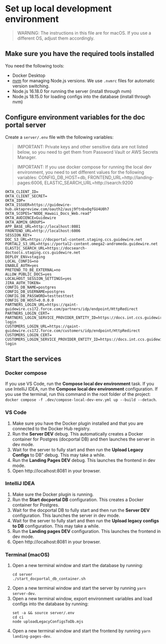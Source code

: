 # Set up local development environment

> WARNING: The instructions in this file are for macOS. If you use a different
> OS, adjust them accordingly.

## Make sure you have the required tools installed

You need the following tools:

- Docker Desktop
- [nvm](https://github.com/nvm-sh/nvm) for managing Node.js versions. We use
  `.nvmrc` files for automatic version switching.
- Node.js 16.18.0 for running the server (install through nvm)
- Node.js 18.15.0 for loading configs into the database (install through nvm)

## Configure environment variables for the doc portal server

Create a `server/.env` file with the following variables:

> IMPORTANT: Private keys and other sensitive data are not listed below, so you
> need to get them from Password Vault or AWS Secrets Manager.

> IMPORTANT: If you use docker compose for running the local dev environment,
> you need to set different values for the following variables:
> CONFIG_DB_HOST=db, FRONTEND_URL=http://landing-pages:6006,
> ELASTIC_SEARCH_URL=http://search:9200

```
OKTA_CLIENT_ID=
OKTA_CLIENT_SECRET=
OKTA_IDP=
OKTA_ISSUER=https://guidewire-hub.oktapreview.com/oauth2/ausj9ftnbxOqfGU4U0h7
OKTA_SCOPES="NODE_Hawaii_Docs_Web.read"
OKTA_AUDIENCE=Guidewire
OKTA_ADMIN_GROUPS=
APP_BASE_URL=http://localhost:8081
FRONTEND_URL=http://localhost:6006
SESSION_KEY=
DOC_S3_URL=https://docportal-content.staging.ccs.guidewire.net
PORTAL2_S3_URL=https://portal2-content.omega2-andromeda.guidewire.net
ELASTIC_SEARCH_URL=https://docsearch-doctools.staging.ccs.guidewire.net
DEPLOY_ENV=staging
LOCAL_CONFIG=no
ENABLE_AUTH=yes
PRETEND_TO_BE_EXTERNAL=no
ALLOW_PUBLIC_DOCS=yes
LOCALHOST_SESSION_SETTINGS=yes
JIRA_AUTH_TOKEN=
CONFIG_DB_NAME=postgres
CONFIG_DB_USERNAME=postgres
CONFIG_DB_PASSWORD=testtesttest
CONFIG_DB_HOST=0.0.0.0
PARTNERS_LOGIN_URL=https://qaint-guidewire.cs172.force.com/partners/idp/endpoint/HttpRedirect
PARTNERS_LOGIN_CERT=
PARTNERS_LOGIN_SERVICE_PROVIDER_ENTITY_ID=https://docs.int.ccs.guidewire.net/partners-login
CUSTOMERS_LOGIN_URL=https://qaint-guidewire.cs172.force.com/customers/idp/endpoint/HttpRedirect
CUSTOMERS_LOGIN_CERT=
CUSTOMERS_LOGIN_SERVICE_PROVIDER_ENTITY_ID=https://docs.int.ccs.guidewire.net/customers-login
```

## Start the services

### Docker compose

If you use VS Code, run the **Compose local dev environment** task. If you use
IntelliJ IDEA, run the **Compose local dev environment** configuration. If you
use the terminal, run this command in the root folder of the project:
`docker compose -f .dev/compose-local-dev-env.yml up --build --detach`.

### VS Code

1. Make sure you have the Docker plugin installed and that you are connected to
   the Docker Hub registry.
2. Run the **Server DEV** debug. This automatically creates a Docker container
   for Postgres (docportal DB) and then launches the server in dev mode.
3. Wait for the server to fully start and then run the **Upload Legacy Configs**
   to DB" debug. This may take a while.
4. Run the **Landing Pages DEV** debug. This launches the frontend in dev mode.
5. Open http://localhost:8081 in your browser.

### IntelliJ IDEA

1. Make sure the Docker plugin is running.
2. Run the **Start docportal DB** configuration. This creates a Docker container
   for Postgres.
3. Wait for the docportal DB to fully start and then run the **Server DEV**
   configuration. This launches the server in dev mode.
4. Wait for the server to fully start and then run the **Upload legacy configs
   to DB** configuration. This may take a while.
5. Run the **Landing pages DEV** configuration. This launches the frontend in
   dev mode.
6. Open http://localhost:8081 in your browser.

### Terminal (macOS)

1. Open a new terminal window and start the database by running:
   ```
   cd server
   ./start_docportal_db_container.sh
   ```
2. Open a new terminal window and start the server by running `yarn server-dev`.
3. Open a new terminal window, export environment variables and load configs
   into the database by running:
   ```
   set -a && source server/.env
   cd ci
   node uploadLegacyConfigsToDb.mjs
   ```
4. Open a new terminal window and start the frontend by running
   `yarn landing-pages-dev`.
